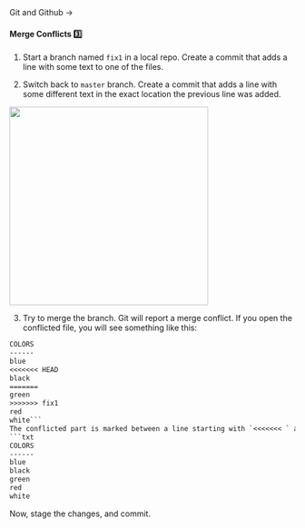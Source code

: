 <link rel="stylesheet" href="{{baseUrl}}/css/textbook.css">

<div class="website-content">

<div id="path">Git and Github &rarr; </div>

<div id="title">

#### Merge Conflicts :three:

</div>

<div id="body">

1. Start a branch named `fix1` in a local repo. Create a commit that adds a line with some text to one of the files.

2. Switch back to `master` branch. Create a commit that adds a line with some different text in the exact location the previous line was added.

<img src="{{baseUrl}}/gitAndGithub/mergeConflicts/images/sourcetree_1.png" height="350" />
<p/>

3. Try to merge the branch. Git will report a merge conflict. If you open the conflicted file, you will see something like this:

```txt
COLORS
------
blue
<<<<<<< HEAD
black
=======
green
>>>>>>> fix1
red
white```
The conflicted part is marked between a line starting with `<<<<<<< ` and a line starting with `>>>>>>>`. Let us assume you want to keep both lines in the merged version. You can modify the file like this.
```txt
COLORS
------
blue
black
green
red
white
```

Now, stage the changes, and commit.

</div>

<div id="extras">
<div>

</div>
